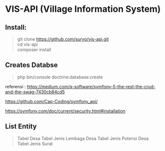 # VIS-API (Village Information System)

## Install:
> git clone https://github.com/suryo/vis-api.git  
cd vis-api  
composer install  

## Creates Databse
> php bin/console doctrine:database:create
> 

referensi : https://medium.com/q-software/symfony-5-the-rest-the-crud-and-the-swag-7430cb84cd5

https://github.com/Cap-Coding/symfony_api/

https://symfony.com/doc/current/security.html#installation

## List Entity

> Tabel Desa 
Tabel Jenis Lembaga Desa 
Tabel Jenis Potensi Desa 
Tabel Jenis Surat 


